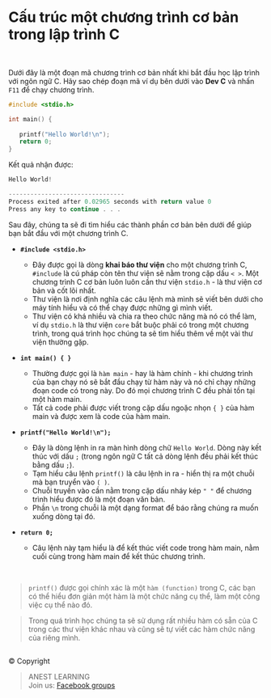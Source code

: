 # Cấu trúc một chương trình cơ bản trong lập trình C

<br />

Dưới đây là một đoạn mã chương trình cơ bản nhất khi bắt đầu học lập trình với ngôn ngữ C.
Hãy sao chép đoạn mã ví dụ bên dưới vào **Dev C** và nhấn `F11` để chạy chương trình.

```C
#include <stdio.h>

int main() {
 
   printf("Hello World!\n");
   return 0;
}
```

Kết quả nhận được:
```C
Hello World!

--------------------------------
Process exited after 0.02965 seconds with return value 0
Press any key to continue . . .
```

Sau đây, chúng ta sẽ đi tìm hiểu các thành phần cơ bản bên dưới để giúp bạn bắt đầu với một chương trình C.

- **`#include <stdio.h>`**
  - Đây được gọi là dòng **khai báo thư viện** cho một chương trình C, `#include` là cú pháp còn tên thư viện sẽ nằm trong cặp dấu `< >`. Một chương trình C cơ bản luôn luôn cần thư viện `stdio.h` - là thư viện cơ bản và cốt lõi nhất.
  - Thư viện là nơi định nghĩa các câu lệnh mà mình sẽ viết bên dưới cho máy tính hiểu và có thể chạy được những gì mình viết.
  - Thư viện có khá nhiều và chia ra theo chức năng mà nó có thể làm, ví dụ `stdio.h` là thư viện `core` bắt buộc phải có trong một chương trình, trong quá trình học chúng ta sẽ tìm hiểu thêm về một vài thư viện thường gặp.

- **`int main() { }`**
  - Thường được gọi là `hàm main` - hay là hàm chính - khi chương trình của bạn chạy nó sẽ bắt đầu chạy từ hàm này và nó chỉ chạy những đoạn code có trong này. Do đó mọi chương trình C đều phải tồn tại một hàm main.
  - Tất cả code phải được viết trong cặp dấu ngoặc nhọn `{ }` của hàm main và được xem là code của hàm main.

- **`printf("Hello World!\n");`**
  - Đây là dòng lệnh in ra màn hình dòng chữ `Hello World`. Dòng này kết thúc với dấu `;` (trong ngôn ngữ C tất cả dòng lệnh đều phải kết thúc bằng dấu `;`).
  - Tạm hiểu câu lệnh `printf()` là câu lệnh in ra - hiển thị ra một chuỗi mà bạn truyển vào `( )`.
  - Chuỗi truyền vào cần nằm trong cặp dấu nháy kép `" "` để chương trình hiểu được đó là một đoạn văn bản.
  - Phần `\n` trong chuỗi là một dạng format để báo rằng chúng ra muốn xuống dòng tại đó.

- **`return 0;`**
  - Câu lệnh này tạm hiểu là để kết thúc viết code trong hàm main, nằm cuối cùng trong hàm main để kết thúc chương trình.

<br />

> `printf()` được gọi chính xác là một `hàm (function)` trong C, các bạn có thể hiểu đơn giản một hàm là một chức năng cụ thể, làm một công việc cụ thể nào đó. 

> Trong quá trình học chúng ta sẽ sử dụng rất nhiều hàm có sẵn của C trong các thư viện khác nhau và cũng sẽ tự viết các hàm chức năng của riêng mình.


##  

© Copyright
> ANEST LEARNING  
> Join us: [Facebook groups](https://www.facebook.com/groups/anest.learning/)
